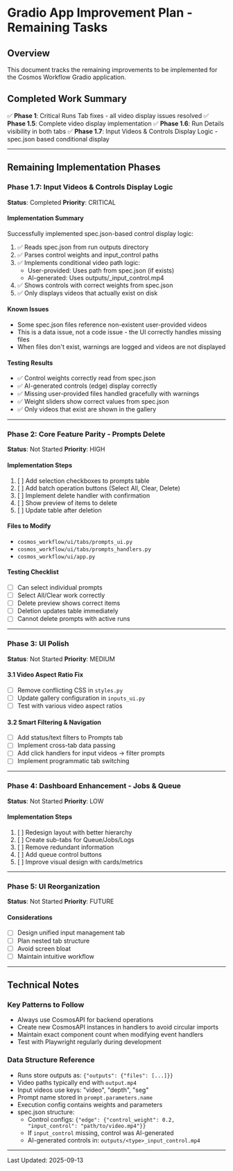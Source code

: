 # Gradio App Improvement Plan - Remaining Tasks

## Overview
This document tracks the remaining improvements to be implemented for the Cosmos Workflow Gradio application.

## Completed Work Summary
✅ **Phase 1**: Critical Runs Tab fixes - all video display issues resolved
✅ **Phase 1.5**: Complete video display implementation
✅ **Phase 1.6**: Run Details visibility in both tabs
✅ **Phase 1.7**: Input Videos & Controls Display Logic - spec.json based conditional display

---

## Remaining Implementation Phases

### Phase 1.7: Input Videos & Controls Display Logic
**Status**: Completed
**Priority**: CRITICAL

#### Implementation Summary
Successfully implemented spec.json-based control display logic:
1. ✅ Reads spec.json from run outputs directory
2. ✅ Parses control weights and input_control paths
3. ✅ Implements conditional video path logic:
   - User-provided: Uses path from spec.json (if exists)
   - AI-generated: Uses outputs/<type>_input_control.mp4
4. ✅ Shows controls with correct weights from spec.json
5. ✅ Only displays videos that actually exist on disk

#### Known Issues
- Some spec.json files reference non-existent user-provided videos
- This is a data issue, not a code issue - the UI correctly handles missing files
- When files don't exist, warnings are logged and videos are not displayed

#### Testing Results
- ✅ Control weights correctly read from spec.json
- ✅ AI-generated controls (edge) display correctly
- ✅ Missing user-provided files handled gracefully with warnings
- ✅ Weight sliders show correct values from spec.json
- ✅ Only videos that exist are shown in the gallery

---

### Phase 2: Core Feature Parity - Prompts Delete
**Status**: Not Started
**Priority**: HIGH

#### Implementation Steps
1. [ ] Add selection checkboxes to prompts table
2. [ ] Add batch operation buttons (Select All, Clear, Delete)
3. [ ] Implement delete handler with confirmation
4. [ ] Show preview of items to delete
5. [ ] Update table after deletion

#### Files to Modify
- `cosmos_workflow/ui/tabs/prompts_ui.py`
- `cosmos_workflow/ui/tabs/prompts_handlers.py`
- `cosmos_workflow/ui/app.py`

#### Testing Checklist
- [ ] Can select individual prompts
- [ ] Select All/Clear work correctly
- [ ] Delete preview shows correct items
- [ ] Deletion updates table immediately
- [ ] Cannot delete prompts with active runs

---

### Phase 3: UI Polish
**Status**: Not Started
**Priority**: MEDIUM

#### 3.1 Video Aspect Ratio Fix
- [ ] Remove conflicting CSS in `styles.py`
- [ ] Update gallery configuration in `inputs_ui.py`
- [ ] Test with various video aspect ratios

#### 3.2 Smart Filtering & Navigation
- [ ] Add status/text filters to Prompts tab
- [ ] Implement cross-tab data passing
- [ ] Add click handlers for input videos → filter prompts
- [ ] Implement programmatic tab switching

---

### Phase 4: Dashboard Enhancement - Jobs & Queue
**Status**: Not Started
**Priority**: LOW

#### Implementation Steps
1. [ ] Redesign layout with better hierarchy
2. [ ] Create sub-tabs for Queue/Jobs/Logs
3. [ ] Remove redundant information
4. [ ] Add queue control buttons
5. [ ] Improve visual design with cards/metrics

---

### Phase 5: UI Reorganization
**Status**: Not Started
**Priority**: FUTURE

#### Considerations
- [ ] Design unified input management tab
- [ ] Plan nested tab structure
- [ ] Avoid screen bloat
- [ ] Maintain intuitive workflow

---

## Technical Notes

### Key Patterns to Follow
- Always use CosmosAPI for backend operations
- Create new CosmosAPI instances in handlers to avoid circular imports
- Maintain exact component count when modifying event handlers
- Test with Playwright regularly during development

### Data Structure Reference
- Runs store outputs as: `{"outputs": {"files": [...]}}`
- Video paths typically end with `output.mp4`
- Input videos use keys: "video", "depth", "seg"
- Prompt name stored in `prompt.parameters.name`
- Execution config contains weights and parameters
- spec.json structure:
  - Control configs: `{"edge": {"control_weight": 0.2, "input_control": "path/to/video.mp4"}}`
  - If `input_control` missing, control was AI-generated
  - AI-generated controls in: `outputs/<type>_input_control.mp4`

---

Last Updated: 2025-09-13